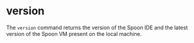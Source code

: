 # version

The `version` command returns the version of the Spoon IDE and the latest version of the Spoon VM present on the local machine. 

